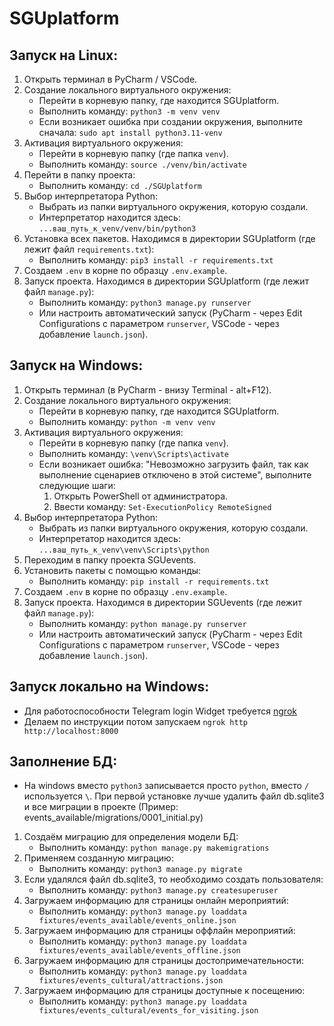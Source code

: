 # SGUplatform

## Запуск на Linux:

1. Открыть терминал в PyCharm / VSCode.
2. Создание локального виртуального окружения:
   - Перейти в корневую папку, где находится SGUplatform.
   - Выполнить команду: `python3 -m venv venv`
   - Если возникает ошибка при создании окружения, выполните сначала:
     `sudo apt install python3.11-venv`
3. Активация виртуального окружения:
   - Перейти в корневую папку (где папка `venv`).
   - Выполнить команду: `source ./venv/bin/activate`
4. Перейти в папку проекта:
   - Выполнить команду: `cd ./SGUplatform`
5. Выбор интерпретатора Python:
   - Выбрать из папки виртуального окружения, которую создали.
   - Интерпретатор находится здесь: `...ваш_путь_к_venv/venv/bin/python3`
6. Установка всех пакетов. Находимся в директории SGUplatform (где лежит файл `requirements.txt`):
   - Выполнить команду: `pip3 install -r requirements.txt`
7. Создаем `.env` в корне по образцу `.env.example`.
8. Запуск проекта. Находимся в директории SGUplatform (где лежит файл `manage.py`):
   - Выполнить команду: `python3 manage.py runserver`
   - Или настроить автоматический запуск (PyCharm - через Edit Configurations с параметром `runserver`, VSCode - через добавление `launch.json`).

## Запуск на Windows:

1. Открыть терминал (в PyCharm - внизу Terminal - alt+F12).
2. Создание локального виртуального окружения:
   - Перейти в корневую папку, где находится SGUplatform.
   - Выполнить команду: `python -m venv venv`
3. Активация виртуального окружения:
   - Перейти в корневую папку (где папка `venv`).
   - Выполнить команду: `\venv\Scripts\activate`
   - Если возникает ошибка: "Невозможно загрузить файл, так как выполнение сценариев отключено в этой системе", выполните следующие шаги:
     1. Открыть PowerShell от администратора.
     2. Ввести команду:
        `Set-ExecutionPolicy RemoteSigned`
4. Выбор интерпретатора Python:
   - Выбрать из папки виртуального окружения, которую создали.
   - Интерпретатор находится здесь: `...ваш_путь_к_venv\venv\Scripts\python`
5. Переходим в папку проекта SGUevents.
6. Установить пакеты с помощью команды:
   - Выполнить команду: `pip install -r requirements.txt`
7. Создаем `.env` в корне по образцу `.env.example`.
8. Запуск проекта. Находимся в директории SGUevents (где лежит файл `manage.py`):
   - Выполнить команду: `python manage.py runserver`
   - Или настроить автоматический запуск (PyCharm - через Edit Configurations с параметром `runserver`, VSCode - через добавление `launch.json`).

## Запуск локально на Windows:

- Для работоспособности Telegram login Widget требуется [ngrok](https://dashboard.ngrok.com/get-started/setup/windows)
- Делаем по инструкции потом запускаем `ngrok http http://localhost:8000`

## Заполнение БД:

- На windows вместо `python3` записывается просто `python`, вместо `/` используется `\`. При первой установке лучше удалить файл db.sqlite3 и все миграции в проекте (Пример: events_available/migrations/0001_initial.py)

1. Создаём миграцию для определения модели БД:
   - Выполнить команду: `python manage.py makemigrations`
2. Применяем созданную миграцию:
   - Выполнить команду: `python3 manage.py migrate`
3. Если удалялся файл db.sqlite3, то необходимо создать пользователя:
   - Выполнить команду: `python3 manage.py createsuperuser`
4. Загружаем информацию для страницы онлайн мероприятий:
   - Выполнить команду: `python3 manage.py loaddata fixtures/events_available/events_online.json`
5. Загружаем информацию для страницы оффлайн мероприятий:
   - Выполнить команду: `python3 manage.py loaddata fixtures/events_available/events_offline.json `
6. Загружаем информацию для страницы достопримечательности:
   - Выполнить команду: `python3 manage.py loaddata fixtures/events_cultural/attractions.json`
7. Загружаем информацию для страницы доступные к посещению:
   - Выполнить команду: `python3 manage.py loaddata fixtures/events_cultural/events_for_visiting.json`

